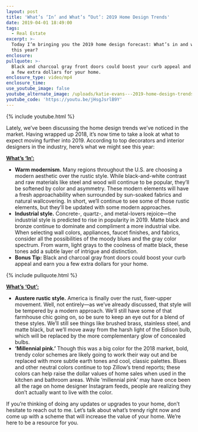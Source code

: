 ```yaml
---
layout: post
title: 'What’s ‘In’ and What’s “Out’: 2019 Home Design Trends'
date: 2019-04-01 18:49:00
tags:
  - Real Estate
excerpt: >-
  Today I’m bringing you the 2019 home design forecast: What’s in and what’s out
  this year?
enclosure:
pullquote: >-
  Black and charcoal gray front doors could boost your curb appeal and earn you
  a few extra dollars for your home.
enclosure_type: video/mp4
enclosure_time:
use_youtube_image: false
youtube_alternate_image: /uploads/katie-evans---2019-home-design-trends-youtube.jpg
youtube_code: 'https://youtu.be/jHsgJsrlB9Y'
---
```


{% include youtube.html %}

Lately, we’ve been discussing the home design trends we’ve noticed in the market. Having wrapped up 2018, it’s now time to take a look at what to expect moving further into 2019. According to top decorators and interior designers in the industry, here’s what we might see this year:

**<u>What&rsquo;s &lsquo;In&rsquo;:</u>**

* **Warm modernism.** Many regions throughout the U.S. are choosing a modern aesthetic over the rustic style. While black-and-white contrast and raw materials like steel and wood will continue to be popular, they’ll be softened by color and asymmetry. These modern elements will have a fresh approachability when surrounded by sun-soaked fabrics and natural wallcovering. In short, we’ll continue to see some of those rustic elements, but they’ll be updated with some modern approaches.
* **Industrial style.** Concrete-, quartz-, and metal-lovers rejoice—the industrial style is predicted to rise in popularity in 2019. Matte black and bronze continue to dominate and compliment a more industrial vibe. When selecting wall colors, appliances, faucet finishes, and fabrics, consider all the possibilities of the moody blues and the gray color spectrum. From warm, light grays to the coolness of matte black, these tones add a subtle layer of intrigue and distinction. 
* **Bonus Tip:** Black and charcoal gray front doors could boost your curb appeal and earn you a few extra dollars for your home.

{% include pullquote.html %}

**<u>What&rsquo;s &lsquo;Out&rsquo;:</u>**

* **Austere rustic style.** America is finally over the rust, fixer-upper movement. Well, not entirely—as we’ve already discussed, that style will be tempered by a modern approach. We’ll still have some of that farmhouse chic going on, so be sure to keep an eye out for a blend of these styles. We’ll still see things like brushed brass, stainless steel, and matte black, but we’ll move away from the harsh light of the Edison bulb, which will be replaced by the more complementary glow of concealed bulbs.
* **‘Millennial pink.’** Though this was a big color for the 2018 market, bold, trendy color schemes are likely going to work their way out and be replaced with more subtle earth tones and cool, classic palettes. Blues and other neutral colors continue to top Zillow’s trend reports; these colors can help raise the dollar values of home sales when used in the kitchen and bathroom areas. While ‘millennial pink’ may have once been all the rage on home designer Instagram feeds, people are realizing they don’t actually want to live with the color.

If you’re thinking of doing any updates or upgrades to your home, don’t hesitate to reach out to me. Let’s talk about what’s trendy right now and come up with a scheme that will increase the value of your home. We’re here to be a resource for you.<br>